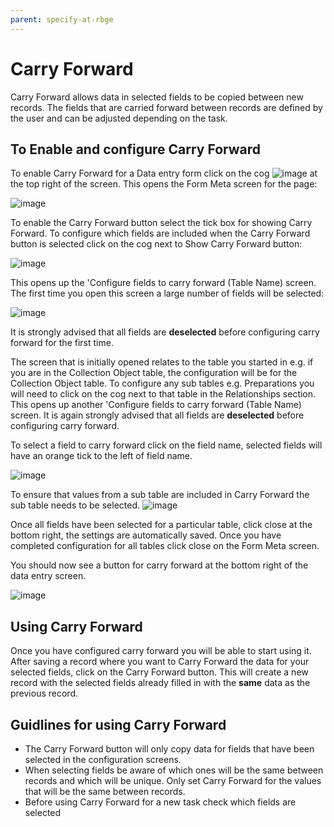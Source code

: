 ```yaml
---
parent: specify-at-rbge
---
```


# Carry Forward

Carry Forward allows data in selected fields to be copied between new records. The fields that are carried forward between records are defined by the user and can be adjusted depending on the task. 

## To Enable and configure Carry Forward

To enable Carry Forward for a Data entry form click on the cog ![image](https://user-images.githubusercontent.com/8155743/234029614-4b3ca9be-7f38-43d6-9880-ba423baee7d6.png) at the top right of the screen. This opens the Form Meta screen for the page:

![image](https://user-images.githubusercontent.com/8155743/234030501-e7170570-6a35-4eba-824a-b2249e64600d.png)

To enable the Carry Forward button select the tick box for showing Carry Forward. To configure which fields are included when the Carry Forward button is selected click on the cog next to Show Carry Forward button:

![image](https://user-images.githubusercontent.com/8155743/234031104-131d3a0f-524b-41c7-86b9-f4daef0e8a63.png)

This opens up the 'Configure fields to carry forward (Table Name) screen. The first time you open this screen a large number of fields will be selected:

![image](https://user-images.githubusercontent.com/8155743/234031587-c1420da5-27a2-42b3-bfed-e6326e666c8f.png)

It is strongly advised that all fields are **deselected** before configuring carry forward for the first time. 

The screen that is initially opened relates to the table you started in e.g. if you are in the Collection Object table, the configuration will be for the Collection Object table. To configure any sub tables e.g. Preparations you will need to click on the cog next to that table in the Relationships section. This opens up another 'Configure fields to carry forward (Table Name) screen. It is again strongly advised that all fields are **deselected** before configuring carry forward.

To select a field to carry forward click on the field name, selected fields will have an orange tick to the left of field name.

![image](https://user-images.githubusercontent.com/8155743/234042154-b0a7e21b-6511-4c16-9c16-f41151b80fc0.png)

To ensure that values from a sub table are included in Carry Forward the sub table needs to be selected. 
![image](https://user-images.githubusercontent.com/8155743/234042271-2f37d7f7-96e6-4be4-b793-4c1bd10c9c95.png)

Once all fields have been selected for a particular table, click close at the bottom right, the settings are automatically saved. Once you have completed configuration for all tables click close on the Form Meta screen. 

You should now see a button for carry forward at the bottom right of the data entry screen.

![image](https://user-images.githubusercontent.com/8155743/234039432-bad49a5d-03b1-4c84-846b-9c982d24d676.png)

## Using Carry Forward

Once you have configured carry forward you will be able to start using it. After saving a record where you want to Carry Forward the data  for your selected fields, click on the Carry Forward button. This will create a new record with the selected fields already filled in with the **same** data as the previous record.

## Guidlines for using Carry Forward

- The Carry Forward button will only copy data for fields that have been selected in the configuration screens. 
- When selecting fields be aware of which ones will be the same between records and which will be unique. Only set Carry Forward for the values that will be the same between records.
- Before using Carry Forward for a new task check which fields are selected
